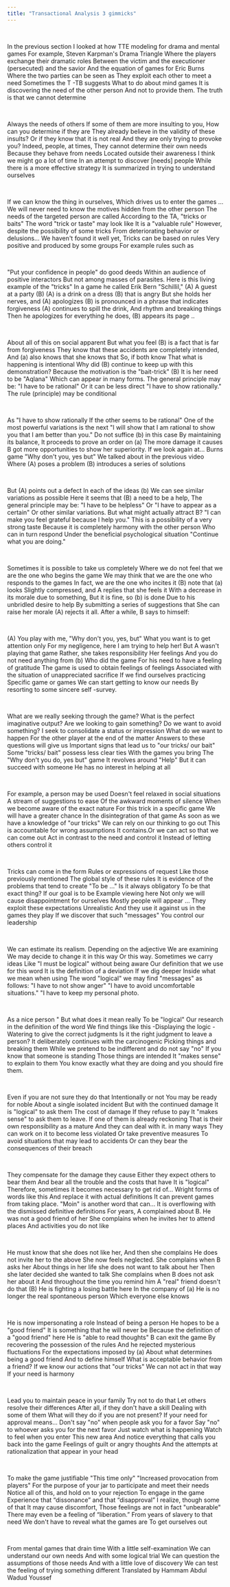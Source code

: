 ```yaml
---
title: "Transactional Analysis 3 gimmicks"
---
```

<br>

<div>
<p>
In the previous section I looked at how TTE modeling for drama and mental games For example, Steven Karpman's Drama Triangle Where the players exchange their dramatic roles Between the victim and the executioner (persecuted) and the savior And the equation of games for Eric Burns Where the two parties can be seen as They exploit each other to meet a need Sometimes the T -TB suggests What to do about mind games It is discovering the need of the other person And not to provide them. The truth is that we cannot determine 
</p>
</div>
<br>

<div>
<p>
Always the needs of others If some of them are more insulting to you, How can you determine if they are They already believe in the validity of these insults? Or if they know that it is not real And they are only trying to provoke you? Indeed, people, at times, They cannot determine their own needs Because they behave from needs Located outside their awareness I think we might go a lot of time In an attempt to discover [needs] people While there is a more effective strategy It is summarized in trying to understand ourselves 
</p>
</div>
<br>

<div>
<p>
If we can know the thing in ourselves, Which drives us to enter the games ... We will never need to know the motives hidden from the other person The needs of the targeted person are called According to the TA, "tricks or baits" The word "trick or taste" may look like It is a "valuable rule" However, despite the possibility of some tricks From deteriorating behavior or delusions... We haven't found it well yet, Tricks can be based on rules Very positive and produced by some groups For example rules such as 
</p>
</div>
<br>

<div>
<p>
"Put your confidence in people" do good deeds Within an audience of positive interactors But not among masses of parasites. Here is this living example of the "tricks" In a game he called Erik Bern "Schillil," (A) A guest at a party (B) (A) is a drink on a dress (B) that is angry But she holds her nerves, and (A) apologizes (B) is pronounced in a phrase that indicates forgiveness (A) continues to spill the drink, And rhythm and breaking things Then he apologizes for everything he does, (B) appears its page .. 
</p>
</div>
<br>

<div>
<p>
About all of this on social apparent But what you feel (B) is a fact that is far from forgiveness They know that these accidents are completely intended, And (a) also knows that she knows that So, if both know That what is happening is intentional Why did (B) continue to keep up with this demonstration? Because the motivation is the "bait-trick" (B) It is her need to be "Aqlana" Which can appear in many forms. The general principle may be: "I have to be rational" Or it can be less direct "I have to show rationally." The rule (principle) may be conditional 
</p>
</div>
<br>

<div>
<p>
As "I have to show rationally If the other seems to be rational" One of the most powerful variations is the next "I will show that I am rational to show you that I am better than you." Do not suffice (b) in this case By maintaining its balance, It proceeds to prove an order on (a) The more damage it causes B got more opportunities to show her superiority. If we look again at... Burns game "Why don't you, yes but" We talked about in the previous video Where (A) poses a problem (B) introduces a series of solutions 
</p>
</div>
<br>

<div>
<p>
But (A) points out a defect In each of the ideas (b) We can see similar variations as possible Here it seems that (B) a need to be a help, The general principle may be: "I have to be helpless" Or "I have to appear as a certain" Or other similar variations. But what might actually attract B? "I can make you feel grateful because I help you." This is a possibility of a very strong taste Because it is completely harmony with the other person Who can in turn respond Under the beneficial psychological situation "Continue what you are doing." 
</p>
</div>
<br>

<div>
<p>
Sometimes it is possible to take us completely Where we do not feel that we are the one who begins the game We may think that we are the one who responds to the games In fact, we are the one who incites it (B) note that (a) looks Slightly compressed, and A replies that she feels it With a decrease in its morale due to something, But it is fine, so (b) is done Due to his unbridled desire to help By submitting a series of suggestions that She can raise her morale (A) rejects it all. After a while, B says to himself: 
</p>
</div>
<br>

<div>
<p>
(A) You play with me, "Why don't you, yes, but" What you want is to get attention only For my negligence, here I am trying to help her! But A wasn't playing that game Rather, she takes responsibility Her feelings And you do not need anything from (b) Who did the game For his need to have a feeling of gratitude The game is used to obtain feelings of feelings Associated with the situation of unappreciated sacrifice If we find ourselves practicing Specific game or games We can start getting to know our needs By resorting to some sincere self -survey. 
</p>
</div>
<br>

<div>
<p>
What are we really seeking through the game? What is the perfect imaginative output? Are we looking to gain something? Do we want to avoid something? I seek to consolidate a status or impression What do we want to happen For the other player at the end of the matter Answers to these questions will give us Important signs that lead us to "our tricks/ our bait" Some "tricks/ bait" possess less clear ties With the games you bring The "Why don't you do, yes but" game It revolves around "Help" But it can succeed with someone He has no interest in helping at all 
</p>
</div>
<br>

<div>
<p>
For example, a person may be used Doesn't feel relaxed in social situations A stream of suggestions to ease Of the awkward moments of silence When we become aware of the exact nature For this trick in a specific game We will have a greater chance In the disintegration of that game As soon as we have a knowledge of "our tricks" We can rely on our thinking to go out This is accountable for wrong assumptions It contains.Or we can act so that we can come out Act in contrast to the need and control it Instead of letting others control it 
</p>
</div>
<br>

<div>
<p>
Tricks can come in the form Rules or expressions of request Like those previously mentioned The global style of these rules It is evidence of the problems that tend to create "To be ..." Is it always obligatory To be that exact thing? If our goal is to be Example viewing here Not only we will cause disappointment for ourselves Mostly people will appear ... They exploit these expectations Unrealistic And they use it against us in the games they play If we discover that such "messages" You control our leadership 
</p>
</div>
<br>

<div>
<p>
We can estimate its realism. Depending on the adjective We are examining We may decide to change it in this way Or this way. Sometimes we carry ideas Like "I must be logical" without being aware Our definition that we use for this word It is the definition of a deviation If we dig deeper Inside what we mean when using The word "logical" we may find "messages" as follows: "I have to not show anger" "I have to avoid uncomfortable situations." "I have to keep my personal photo. 
</p>
</div>
<br>

<div>
<p>
As a nice person " But what does it mean really To be "logical" Our research in the definition of the word We find things like this -Displaying the logic -Watering to give the correct judgments Is it the right judgment to leave a person? It deliberately continues with the carcinogenic Picking things and breaking them While we pretend to be indifferent and do not say "no" If you know that someone is standing Those things are intended It "makes sense" to explain to them You know exactly what they are doing and you should fire them. 
</p>
</div>
<br>

<div>
<p>
Even if you are not sure they do that Intentionally or not You may be ready for noble About a single isolated incident But with the continued damage It is "logical" to ask them The cost of damage If they refuse to pay It "makes sense" to ask them to leave. If one of them is already reckoning That is their own responsibility as a mature And they can deal with it. in many ways They can work on it to become less violated Or take preventive measures To avoid situations that may lead to accidents Or can they bear the consequences of their breach 
</p>
</div>
<br>

<div>
<p>
They compensate for the damage they cause Either they expect others to bear them And bear all the trouble and the costs that have It is "logical" Therefore, sometimes it becomes necessary to get rid of... Wright forms of words like this And replace it with actual definitions It can prevent games from taking place. "Moin" is another word that can... It is overflowing with the dismissed definitive definitions For years, A complained about B. He was not a good friend of her She complains when he invites her to attend places And activities you do not like 
</p>
</div>
<br>

<div>
<p>
He must know that she does not like her, And then she complains He does not invite her to the above She now feels neglected. She complains when B asks her About things in her life she does not want to talk about her Then she later decided she wanted to talk She complains when B does not ask her about it And throughout the time you remind him A "real" friend doesn't do that (B) He is fighting a losing battle here In the company of (a) He is no longer the real spontaneous person Which everyone else knows 
</p>
</div>
<br>

<div>
<p>
He is now impersonating a role Instead of being a person He hopes to be a "good friend" It is something that he will never be Because the definition of a "good friend" here He is "able to read thoughts" B can exit the game By recovering the possession of the rules And he rejected mysterious fluctuations For the expectations imposed by (a) About what determines being a good friend And to define himself What is acceptable behavior from a friend? If we know our actions that "our tricks" We can not act in that way If your need is harmony 
</p>
</div>
<br>

<div>
<p>
Lead you to maintain peace in your family Try not to do that Let others resolve their differences After all, if they don't have a skill Dealing with some of them What will they do if you are not present? If your need for approval means... Don't say "no" when people ask you for a favor Say "no" to whoever asks you for the next favor Just watch what is happening Watch to feel when you enter This new area And notice everything that calls you back into the game Feelings of guilt or angry thoughts And the attempts at rationalization that appear in your head 
</p>
</div>
<br>

<div>
<p>
To make the game justifiable "This time only" "Increased provocation from players" For the purpose of your jar to participate and meet their needs Notice all of this, and hold on to your rejection To engage in the game Experience that “dissonance” and that “disapproval” I realize, though some of that It may cause discomfort, Those feelings are not in fact "unbearable" There may even be a feeling of “liberation.” From years of slavery to that need We don't have to reveal what the games are To get ourselves out 
</p>
</div>
<br>

<div>
<p>
From mental games that drain time With a little self-examination We can understand our own needs And with some logical trial We can question the assumptions of those needs And with a little love of discovery We can test the feeling of trying something different Translated by Hammam Abdul Wadud Youssef 
</p>
</div>
<br>